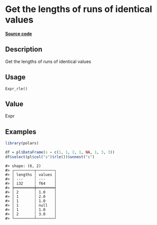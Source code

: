 

# Get the lengths of runs of identical values

[**Source code**](https://github.com/pola-rs/r-polars/tree/main/R/expr__expr.R#L3431)

## Description

Get the lengths of runs of identical values

## Usage

<pre><code class='language-R'>Expr_rle()
</code></pre>

## Value

Expr

## Examples

``` r
library(polars)

df = pl$DataFrame(s = c(1, 1, 2, 1, NA, 1, 3, 3))
df$select(pl$col("s")$rle())$unnest("s")
```

    #> shape: (6, 2)
    #> ┌─────────┬────────┐
    #> │ lengths ┆ values │
    #> │ ---     ┆ ---    │
    #> │ i32     ┆ f64    │
    #> ╞═════════╪════════╡
    #> │ 2       ┆ 1.0    │
    #> │ 1       ┆ 2.0    │
    #> │ 1       ┆ 1.0    │
    #> │ 1       ┆ null   │
    #> │ 1       ┆ 1.0    │
    #> │ 2       ┆ 3.0    │
    #> └─────────┴────────┘
